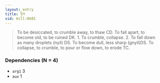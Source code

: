 ```yaml
---
layout: entry
title: ཉིལ་
vid: Hill:0601
---
```

> To be desiccated, to crumble away, to thaw CD\. To fall apart, to become old, to be ruined DK\. 1\. To crumble, collapse\. 2\. To fall down as many droplets (nyil) DS\. To become dull, less sharp (gnyil)DS\. To collapse, to crumble, to pour or flow down, to erode TC\.


### Dependencies (N = 4)
* `arg1` 3
* `aux` 1
